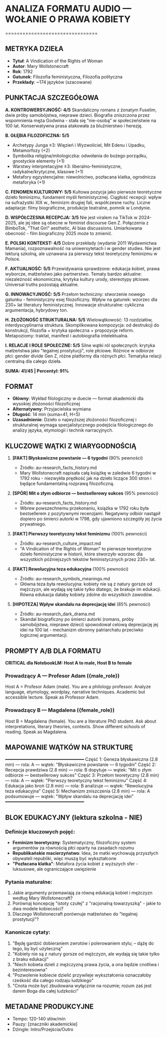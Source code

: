 # ANALIZA FORMATU AUDIO — WOŁANIE O PRAWA KOBIETY
================================

## METRYKA DZIEŁA
- **Tytuł**: A Vindication of the Rights of Woman
- **Autor**: Mary Wollstonecraft
- **Rok**: 1792
- **Gatunek**: Filozofia feministyczna, Filozofia polityczna
- **Przekłady**: ~174 języków (szacowane)

## PUNKTACJA SZCZEGÓŁOWA

**A. KONTROWERSYJNOŚĆ: 4/5**
Skandaliczny romans z żonatym Fuselim, dwie próby samobójstwa, nieprawe dzieci. Biografia zniszczona przez wspomnienia męża Godwina - stała się "nie-osobą" w społeczeństwie na 100 lat. Konserwatywna prasa atakowała za bluźnierstwo i herezję.

**B. GŁĘBIA FILOZOFICZNA: 5/5**
- Archetypy Junga ≥3: Więzień i Wyzwoliciel, Mit Edenu i Upadku, Metamorfozy (+2)
- Symbolika religijna/mitologiczka: odwołania do bożego porządku, gnostyckie elementy (+1)
- Warstwy interpretacyjne ≥3: liberalno-feministyczne, radykalne/krytyczne, klasowe (+1)
- Metafory egzystencjalne: niewolnictwo, pozłacana klatka, ogrodnicza metaforyka (+1)

**C. FENOMEN KULTUROWY: 5/5**
Kultowa pozycja jako pierwsze teoretyczne dzieło feminizmu, fundament myśli feministycznej. Ciągłość recepcji: wpływ na sufrażystki XIX w., feminizm drugiej fali, współczesne ruchy. Liczne adaptacje: filmy biograficzne, produkcje teatralne, pomnik w Londynie.

**D. WSPÓŁCZESNA RECEPCJA: 3/5**
Nie jest viralem na TikTok w 2024-2025, ale jej idee są obecne w feminist discourse Gen Z. Połączenia z BimboTok, "That Girl" aesthetic, AI bias discussions. Umiarkowana obecność - film biograficzny 2025 może to zmienić.

**E. POLSKI KONTEKST: 4/5**
Dobre przekłady (wydanie 2011 Wydawnictwa Mamania), rozpoznawalność na uniwersytetach i w gender studies. Nie jest lekturą szkolną, ale uznawana za pierwszy tekst teoretyczny feminizmu w Polsce.

**F. AKTUALNOŚĆ: 5/5**
Przewidywania sprawdzone: edukacja kobiet, prawa wyborcze, małżeństwo jako partnerstwo. Tematy bardzo aktualne: niezależność ekonomiczna, krytyka kultury urody, stereotypy płciowe. Universal truths pozostają aktualne.

**G. INNOWACYJNOŚĆ: 5/5**
Przełom techniczny: stworzenie nowego gatunku - feministyczny esej filozoficzny. Wpływ na gatunek: wzorzec dla 230+ lat literatury feministycznej. Innowacje strukturalne: cykliczna argumentacja, hybrydowy ton.

**H. ZŁOŻONOŚĆ STRUKTURALNA: 5/5**
Wielowątkowość: 13 rozdziałów, interdyscyplinarna struktura. Skomplikowana kompozycja: od destrukcji do konstrukcji, filozofia + krytyka społeczna + propozycje reform. Metapoziomy: traktat, manifest i autobiografia intelektualna.

**I. RELACJE I ROLE SPOŁECZNE: 5/5**
Silne wątki ról społecznych: krytyka małżeństwa jako "legalnej prostytucji", role płciowe. Różnice w odbiorze płci: gender divide Gen Z, różne platformy dla różnych płci. Tematyka relacji centralną dla całego dzieła.

**SUMA: 41/45 | Percentyl: 91%**

## FORMAT
- **Główny**: Wykład filologiczny w duecie — format akademicki dla wysokiej złożoności filozoficznej
- **Alternatywny**: Przyjacielska wymiana
- **Długość**: 14 min (suma=41, H=5)
- **Uzasadnienie**: Dzieło o najwyższej złożoności filozoficznej i strukturalnej wymaga specjalistycznego podejścia filologicznego do analizy języka, etymologii i technik narracyjnych.

## KLUCZOWE WĄTKI Z WIARYGODNOŚCIĄ

1. **[FAKT] Błyskawiczne powstanie — 6 tygodni** (90% pewności)
   - Źródło: au-research_facts_history.md
   - Mary Wollstonecraft napisała całą książkę w zaledwie 6 tygodni w 1792 roku - niezwykła prędkość jak na dzieło liczące 300 stron i będące fundamentalną rozprawą filozoficzną.

2. **[SPÓR] Mit o złym odbiorze — bestsellerowy sukces** (95% pewności) 
   - Źródło: au-research_facts_history.md
   - Wbrew powszechnemu przekonaniu, książka w 1792 roku była bestsellerem z pozytywnymi recenzjami. Negatywny odbiór nastąpił dopiero po śmierci autorki w 1798, gdy ujawniono szczegóły jej życia prywatnego.

3. **[FAKT] Pierwszy teoretyczny tekst feminizmu** (100% pewności)
   - Źródło: au-research_culture_impact.md
   - "A Vindication of the Rights of Woman" to pierwsze teoretyczne dzieło feministyczne w historii, które stworzyło wzorzec dla wszystkich późniejszych tekstów feministycznych przez 230+ lat.

4. **[FAKT] Rewolucyjna teza edukacyjna** (100% pewności)
   - Źródło: au-research_symbols_meanings.md
   - Główna teza była rewolucyjna: kobiety nie są z natury gorsze od mężczyzn, ale wydają się takie tylko dlatego, że brakuje im edukacji. Równa edukacja dałaby kobiety zdolne do wszystkich zawodów.

5. **[HIPOTEZA] Wpływ skandalu na deprecjację idei** (85% pewności)
   - Źródło: au-research_dark_drama.md
   - Skandal biograficzny po śmierci autorki (romans, próby samobójstwa, nieprawe dzieci) spowodował celową deprecjację jej idei na 100 lat - mechanizm obronny patriarchatu przeciwko logicznej argumentacji.

## PROMPTY A/B DLA FORMATU

**CRITICAL dla NotebookLM: Host A to male, Host B to female**

### Prowadzący A — Profesor Adam ({male_role})
Host A = Profesor Adam (male). 
You are a philology professor. Analyze language, etymology, wordplay, narrative techniques. Academic but accessible lecture. Speak as Professor Adam.

### Prowadzący B — Magdalena ({female_role})
Host B = Magdalena (female).
You are a literature PhD student. Ask about interpretations, literary theories, contexts. Show different schools of reading. Speak as Magdalena.

## MAPOWANIE WĄTKÓW NA STRUKTURĘ
━━━━━━━━━━━━━━━━━━━━━━━━━━━━━━
Część 1: Geneza błyskawiczna (2.8 min) — rola: A — wątek: "Błyskawiczne powstanie — 6 tygodni"
Część 2: Recepcja prawdziwa (2.8 min) — rola: B dopytuje — wątek: "Mit o złym odbiorze — bestsellerowy sukces"
Część 3: Przełom teoretyczny (2.8 min) — rola: A — wątek: "Pierwszy teoretyczny tekst feminizmu"
Część 4: Edukacja jako broń (2.8 min) — rola: B analizuje — wątek: "Rewolucyjna teza edukacyjna"
Część 5: Mechanizm zniszczenia (2.8 min) — rola: A podsumowuje — wątek: "Wpływ skandalu na deprecjację idei"
━━━━━━━━━━━━━━━━━━━━━━━━━━━━━━

## BLOK EDUKACYJNY (lektura szkolna - NIE)

### Definicje kluczowych pojęć:
- **Feminizm teoretyczny**: Systematyczny, filozoficzny system argumentów za równością płci oparty na zasadach rozumu
- **Republikańskie macierzyństwo**: Idea, że matki wychowują przyszłych obywateli republiki, więc muszą być wykształcone
- **"Pozłacana klatka"**: Metafora życia kobiet z wyższych sfer - luksusowe, ale ograniczające uwięzienie

### Pytania maturalne:
1. Jakie argumenty przemawiają za równą edukacją kobiet i mężczyzn według Mary Wollstonecraft?
2. Porównaj koncepcję "istoty czułej" z "racjonalną towarzyszką" - jakie to dwa modele kobiecości?
3. Dlaczego Wollstonecraft porównuje małżeństwo do "legalnej prostytucji"?

### Kanonicze cytaty:
1. "Będę gardzić dobieraniem zwrotów i polerowaniem stylu; – dążę do tego, by być użyteczną"
2. "Kobiety nie są z natury gorsze od mężczyzn, ale wydają się takie tylko z braku edukacji"
3. "Niech kobieta dzieli z mężczyzną prawa życia, a ona będzie cnotliwa i bezinteresowna"
4. "Pozwolenie kobiecie dzielić przywileje wykształcenia oznaczałoby rześkość dla całego rodzaju ludzkiego"
5. "Cnota może być zbudowana wyłącznie na rozumie; rozum zaś jest darem Boga dla całej ludzkości"

## METADANE PRODUKCYJNE
- Tempo: 120-140 słów/min
- Pauzy: [znaczniki akademickie]
- Dżingle: Intro/Przejścia/Outro